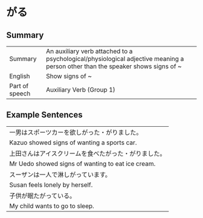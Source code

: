 # がる

## Summary

<table><tr>   <td>Summary</td>   <td>An auxiliary verb attached to a psychological/physiological adjective meaning a person other than the speaker shows signs of ~</td></tr><tr>   <td>English</td>   <td>Show signs of ~</td></tr><tr>   <td>Part of speech</td>   <td>Auxiliary Verb (Group 1)</td></tr></table>

## Example Sentences

<table><tr><td>一男はスポーツカーを欲しがった・がりました。</td></tr><tr><td>Kazuo showed signs of wanting a sports car.</td></tr><tr><td>上田さんはアイスクリームを食べたがった・がりました。</td></tr><tr><td>Mr Uedo showed signs of wanting to eat ice cream.</td></tr><tr><td>スーザンは一人で淋しがっています。</td></tr><tr><td>Susan feels lonely by herself.</td></tr><tr><td>子供が眠たがっている。</td></tr><tr><td>My child wants to go to sleep.</td></tr></table>

